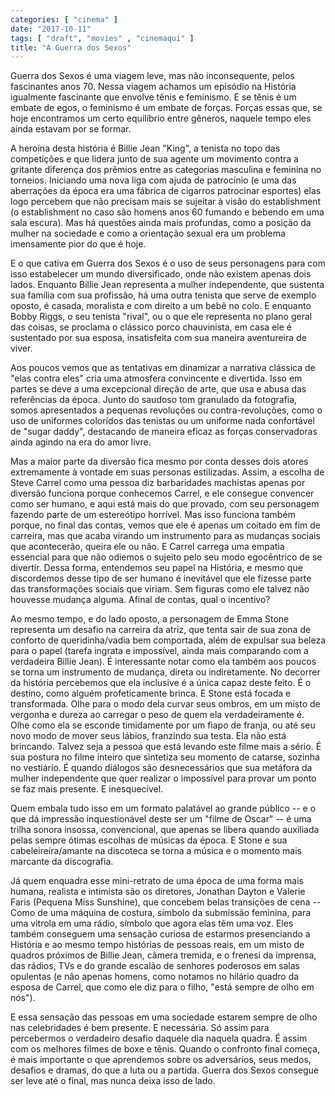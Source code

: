 ```yaml
---
categories: [ "cinema" ]
date: "2017-10-11"
tags: [ "draft", "movies" , "cinemaqui" ]
title: "A Guerra dos Sexos"
---
```

Guerra dos Sexos é uma viagem leve, mas não inconsequente, pelos
fascinantes anos 70. Nessa viagem achamos um episódio na História
igualmente fascinante que envolve tênis e feminismo. E se tênis é um
embate de egos, o feminismo é um embate de forças. Forças essas que,
se hoje encontramos um certo equilíbrio entre gêneros, naquele tempo
eles ainda estavam por se formar.

A heroína desta história é Billie Jean "King", a tenista no topo
das competições e que lidera junto de sua agente um movimento contra
a gritante diferença dos prêmios entre as categorias masculina e
feminina no torneios. Iniciando uma nova liga com ajuda de patrocínio
(e uma das aberrações da época era uma fábrica de cigarros patrocinar
esportes) elas logo percebem que não precisam mais se sujeitar à visão
do establishment (o establishment no caso são homens anos 60 fumando
e bebendo em uma sala escura). Mas há questões ainda mais profundas,
como a posição da mulher na sociedade e como a orientação sexual
era um problema imensamente pior do que é hoje.

E o que cativa em Guerra dos Sexos é o uso de seus personagens para
com isso estabelecer um mundo diversificado, onde não existem apenas
dois lados. Enquanto Billie Jean representa a mulher independente,
que sustenta sua família com sua profissão, há uma outra tenista
que serve de exemplo oposto, é casada, moralista e com direito a um
bebê no colo. E enquanto Bobby Riggs, o seu tenista "rival", ou o que
ele representa no plano geral das coisas, se proclama o clássico porco
chauvinista, em casa ele é sustentado por sua esposa, insatisfeita com
sua maneira aventureira de viver.

Aos poucos vemos que as tentativas em dinamizar a narrativa clássica de
"elas contra eles" cria uma atmosfera convincente e divertida. Isso em
partes se deve a uma excepcional direção de arte, que usa e abusa das
referências da época. Junto do saudoso tom granulado da fotografia,
somos apresentados a pequenas revoluções ou contra-revoluções, como o
uso de uniformes coloridos das tenistas ou um uniforme nada confortável
de "sugar daddy", destacando de maneira eficaz as forças conservadoras
ainda agindo na era do amor livre.

Mas a maior parte da diversão fica mesmo por conta desses dois atores
extremamente à vontade em suas personas estilizadas. Assim, a escolha
de Steve Carrel como uma pessoa diz barbaridades machistas apenas por
diversão funciona porque conhecemos Carrel, e ele consegue convencer
como ser humano, e aqui está mais do que provado, com seu personagem
fazendo parte de um estereótipo horrível. Mas isso funciona também
porque, no final das contas, vemos que ele é apenas um coitado em
fim de carreira, mas que acaba virando um instrumento para as mudanças
sociais que acontecerão, queira ele ou não. E Carrel carrega uma empatia
essencial para que não odiemos o sujeito pelo seu modo egocêntrico de
se divertir. Dessa forma,  entendemos seu papel na História, e mesmo
que discordemos desse tipo de ser humano é inevitável que ele fizesse
parte das transformações sociais que viriam. Sem figuras como ele
talvez não houvesse mudança alguma. Afinal de contas, qual o incentivo?

Ao mesmo tempo, e do lado oposto, a personagem de Emma Stone representa
um desafio na carreira da atriz, que tenta sair de sua zona de conforto de
queridinha/vadia bem comportada, além de expulsar sua beleza para o papel
(tarefa ingrata e impossível, ainda mais comparando com a verdadeira
Billie Jean). É interessante notar como ela também aos poucos se torna
um instrumento de mudança, direta ou indiretamente. No decorrer da
história percebemos que ela inclusive é a única capaz deste feito. É
o destino, como alguém profeticamente brinca. E Stone está focada e
transformada. Olhe para o modo dela curvar seus ombros, em um misto
de vergonha e dureza ao carregar o peso de quem ela verdadeiramente
é. Olhe como ela se esconde timidamente por um fiapo de franja, ou
até seu novo modo de mover seus lábios, franzindo sua testa. Ela não
está brincando. Talvez seja a pessoa que está levando este filme mais
a sério. É sua postura no filme inteiro que sintetiza seu momento de
catarse, sozinha no vestiário. É quando diálogos são desnecessários
que sua metáfora da mulher independente que quer realizar o impossível
para provar um ponto se faz mais presente. E inesquecível.

Quem embala tudo isso em um formato palatável ao grande público --
e o que dá impressão inquestionável deste ser um "filme de Oscar" --
é uma trilha sonora insossa, convencional, que apenas se libera quando
auxiliada pelas sempre ótimas escolhas de músicas da época. E Stone
e sua cabeleireira/amante na discoteca se torna a música e o momento
mais marcante da discografia.

Já quem enquadra esse mini-retrato de uma época de uma forma mais
humana, realista e intimista são os diretores, Jonathan Dayton e Valerie
Faris (Pequena Miss Sunshine), que concebem belas transições de cena --
Como de uma máquina de costura, símbolo da submissão feminina, para uma
vitrola em uma rádio, símbolo que agora elas têm uma voz. Eles também
conseguem uma sensação curiosa de estarmos presenciando a História e ao
mesmo tempo histórias de pessoas reais, em um misto de quadros próximos
de Billie Jean, câmera tremida, e o frenesi da imprensa, das rádios,
TVs e do grande escalão de senhores poderosos em salas opulentas (e
não apenas homens, como notamos no hilário quadro da esposa de Carrel,
que como ele diz para o filho, "está sempre de olho em nós").

E essa sensação das pessoas em uma sociedade estarem sempre de
olho nas celebridades é bem presente. E necessária. Só assim para
percebermos o verdadeiro desafio daquele dia naquela quadra. É assim com
os melhores filmes de boxe e tênis. Quando o confronto final começa,
é mais importante o que aprendemos sobre os adversários, seus medos,
desafios e dramas, do que a luta ou a partida. Guerra dos Sexos consegue
ser leve até o final, mas nunca deixa isso de lado.

